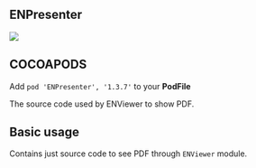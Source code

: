 ## ENPresenter

![](https://badgen.net/badge/stable/1.3.7/blue)

## COCOAPODS

Add `pod 'ENPresenter', '1.3.7'` to your **PodFile**

The source code used by ENViewer to show PDF.

## Basic usage

Contains just source code to see PDF through `ENViewer` module.

